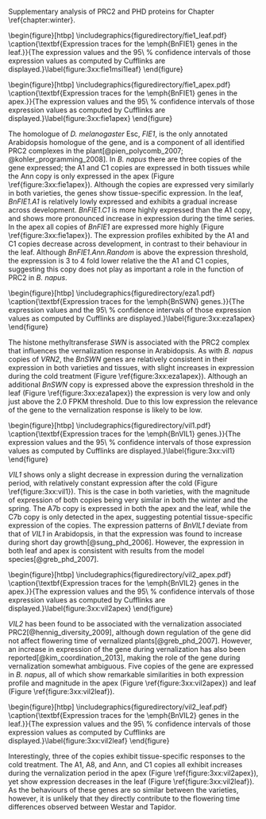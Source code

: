 Supplementary analysis of PRC2 and PHD proteins for Chapter \ref{chapter:winter}.

\begin{figure}[htbp]
\includegraphics{figuredirectory/fie1_leaf.pdf}
\caption{\textbf{Expression traces for the \emph{BnFIE1} genes in the
leaf.}}{The expression values and the 95\ \% confidence intervals of those
expression values as computed by Cufflinks are displayed.}\label{figure:3xx:fie1msi1leaf}
\end{figure}

\begin{figure}[htbp]
\includegraphics{figuredirectory/fie1_apex.pdf}
\caption{\textbf{Expression traces for the \emph{BnFIE1} genes in the
apex.}}{The expression values and the 95\ \% confidence intervals of those
expression values as computed by Cufflinks are displayed.}\label{figure:3xx:fie1apex}
\end{figure}

The homologue of *D. melanogaster* Esc, *FIE1*, is the only annotated Arabidopsis homologue of the gene, and is a component of all identified PRC2 complexes in the plant[@pien_polycomb_2007; @kohler_programming_2008].
In *B. napus* there are three copies of the gene expressed; the A1 and C1 copies are expressed in both tissues while the Ann copy is only expressed in the apex (Figure \ref{figure:3xx:fie1apex}).
Although the copies are expressed very similarly in both varieties, the genes show tissue-specific expression.
In the leaf, *BnFIE1.A1* is relatively lowly expressed and exhibits a gradual increase across development.
*BnFIE1.C1* is more highly expressed than the A1 copy, and shows more pronounced increase in expression during the time series.
In the apex all copies of *BnFIE1* are expressed more highly (Figure \ref{figure:3xx:fie1apex}).
The expression profiles exhibited by the A1 and C1 copies decrease across development, in contrast to their behaviour in the leaf.
Although *BnFIE1.Ann.Random* is above the expression threshold, the expression is 3 to 4 fold lower relative the the A1 and C1 copies, suggesting this copy does not play as important a role in the function of PRC2 in *B. napus*.

\begin{figure}[htbp]
\includegraphics{figuredirectory/eza1.pdf}
\caption{\textbf{Expression traces for the \emph{BnSWN} genes.}}{The expression values and the 95\ \% confidence intervals of those expression values as computed by Cufflinks are displayed.}\label{figure:3xx:eza1apex}
\end{figure}

The histone methyltransferase *SWN* is associated with the PRC2 complex that influences the vernalization response in Arabidopsis.
As with *B. napus* copies of *VRN2*, the *BnSWN* genes are relatively consistent in their expression in both varieties and tissues, with slight increases in expression during the cold treatment (Figure \ref{figure:3xx:eza1apex}).
Although an additional *BnSWN* copy is expressed above the expression threshold in the leaf (Figure \ref{figure:3xx:eza1apex}) the expression is very low and only just above the 2.0 FPKM threshold.
Due to this low expression the relevance of the gene to the vernalization response is likely to be low.

\begin{figure}[htbp]
\includegraphics{figuredirectory/vil1.pdf}
\caption{\textbf{Expression traces for the \emph{BnVIL1} genes.}}{The expression values and the 95\ \% confidence intervals of those expression values as computed by Cufflinks are displayed.}\label{figure:3xx:vil1}
\end{figure}

*VIL1* shows only a slight decrease in expression during the vernalization period, with relatively constant expression after the cold (Figure \ref{figure:3xx:vil1}).
This is the case in both varieties, with the magnitude of expression of both copies being very similar in both the winter and the spring.
The A7b copy is expressed in both the apex and the leaf, while the C7b copy is only detected in the apex, suggesting potential tissue-specific expression of the copies.
The expression patterns of *BnVIL1* deviate from that of *VIL1* in Arabidopsis, in that the expression was found to increase during short day growth[@sung_phd_2006].
However, the expression in both leaf and apex is consistent with results from the model species[@greb_phd_2007].

\begin{figure}[htbp]
\includegraphics{figuredirectory/vil2_apex.pdf}
\caption{\textbf{Expression traces for the \emph{BnVIL2} genes in the
apex.}}{The expression values and the 95\ \% confidence intervals of those
expression values as computed by Cufflinks are displayed.}\label{figure:3xx:vil2apex}
\end{figure}

*VIL2* has been found to be associated with the vernalization associated PRC2[@hennig_diversity_2009], although down regulation of the gene did not affect flowering time of vernalized plants[@greb_phd_2007].
However, an increase in expression of the gene during vernalization has also been reported[@kim_coordination_2013], making the role of the gene during vernalization somewhat ambiguous.
Five copies of the gene are expressed in *B. napus*, all of which show remarkable similarities in both expression profile and magnitude in the apex (Figure \ref{figure:3xx:vil2apex}) and leaf (Figure \ref{figure:3xx:vil2leaf}).

\begin{figure}[htbp]
\includegraphics{figuredirectory/vil2_leaf.pdf}
\caption{\textbf{Expression traces for the \emph{BnVIL2} genes in the
leaf.}}{The expression values and the 95\ \% confidence intervals of those
expression values as computed by Cufflinks are displayed.}\label{figure:3xx:vil2leaf}
\end{figure}

Interestingly, three of the copies exhibit tissue-specific responses to the cold treatment.
The A1, A8, and Ann, and C1 copies all exhibit increases during the vernalization period in the apex (Figure \ref{figure:3xx:vil2apex}), yet show expression decreases in the leaf (Figure \ref{figure:3xx:vil2leaf}).
As the behaviours of these genes are so similar between the varieties, however, it is unlikely that they directly contribute to the flowering time differences observed between Westar and Tapidor.
